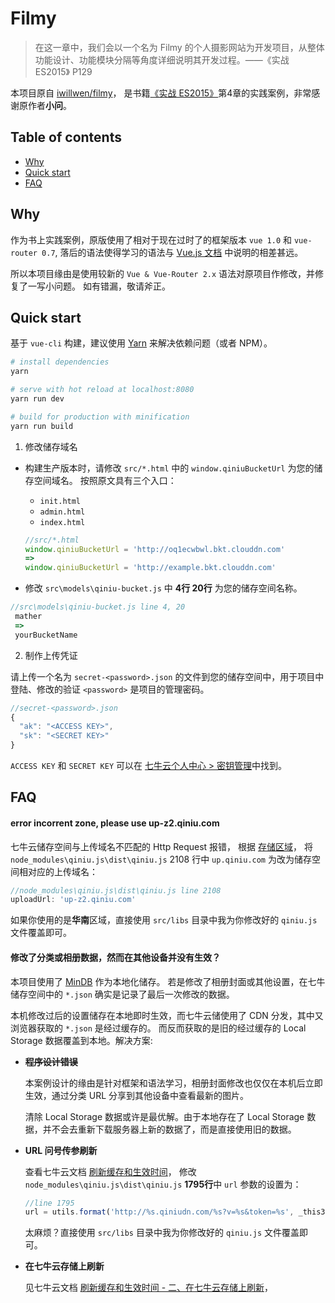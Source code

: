 # Filmy

> 在这一章中，我们会以一个名为 Filmy 的个人摄影网站为开发项目，从整体功能设计、功能模块分隔等角度详细说明其开发过程。——《实战 ES2015》 P129

本项目原自 [iwillwen/filmy](https://github.com/iwillwen/filmy)，
是书籍[《实战 ES2015》](http://www.broadview.com.cn/book/3621)第4章的实践案例，非常感谢原作者**小问**。

## Table of contents

 - [Why](#why)
 - [Quick start](#quick-start)
 - [FAQ](#faq)
 
## Why

作为书上实践案例，原版使用了相对于现在过时了的框架版本 `vue 1.0` 和 `vue-router 0.7`,
落后的语法使得学习的语法与 [Vue.js 文档](https://cn.vuejs.org/v2/guide/) 中说明的相差甚远。

所以本项目缘由是使用较新的 `Vue & Vue-Router 2.x` 语法对原项目作修改，并修复了一写小问题。
如有错漏，敬请斧正。

## Quick start

基于 `vue-cli` 构建，建议使用 [Yarn](https://yarnpkg.com/zh-Hans/) 来解决依赖问题（或者 NPM）。

``` bash
# install dependencies
yarn

# serve with hot reload at localhost:8080
yarn run dev

# build for production with minification
yarn run build

```

1. 修改储存域名
 
- 构建生产版本时，请修改 `src/*.html` 中的 `window.qiniuBucketUrl` 为您的储存空间域名。
按照原文具有三个入口：
   - `init.html` 
   - `admin.html` 
   - `index.html` 
 
  ``` javascript
  //src/*.html
  window.qiniuBucketUrl = 'http://oq1ecwbwl.bkt.clouddn.com'
  =>
  window.qiniuBucketUrl = 'http://example.bkt.clouddn.com'
  ```

-  修改 `src\models\qiniu-bucket.js` 中 **4行 20行** 为您的储存空间名称。

  ``` javascript
  //src\models\qiniu-bucket.js line 4, 20
   mather 
   => 
   yourBucketName
  ```

2. 制作上传凭证 

请上传一个名为 `secret-<password>.json` 的文件到您的储存空间中，用于项目中登陆、修改的验证
`<password>` 是项目的管理密码。

 ``` javascript
 //secret-<password>.json
 {
   "ak": "<ACCESS KEY>",
   "sk": "<SECRET KEY>"
 }
 ```
 
 `ACCESS KEY` 和 `SECRET KEY` 可以在 [七牛云个人中心 > 密钥管理](https://portal.qiniu.com/user/key)中找到。
 
 
## FAQ

#### error incorrent zone, please use up-z2.qiniu.com

七牛云储存空间与上传域名不匹配的 Http Request 报错，
根据 [存储区域](https://developer.qiniu.com/kodo/manual/1671/region-endpoint)，
将 `node_modules\qiniu.js\dist\qiniu.js` 2108 行中 `up.qiniu.com` 为改为储存空间相对应的上传域名：

``` javascript
//node_modules\qiniu.js\dist\qiniu.js line 2108
uploadUrl: 'up-z2.qiniu.com'
```
如果你使用的是**华南**区域，直接使用 `src/libs` 目录中我为你修改好的 `qiniu.js` 文件覆盖即可。

#### 修改了分类或相册数据，然而在其他设备并没有生效？

本项目使用了 [MinDB](https://github.com/iwillwen/mindb) 作为本地化储存。
若是修改了相册封面或其他设置，在七牛储存空间中的 `*.json` 确实是记录了最后一次修改的数据。

本机修改过后的设置储存在本地即时生效，而七牛云储使用了 CDN 分发，其中又浏览器获取的 `*.json` 是经过缓存的。
而反而获取的是旧的经过缓存的 Local Storage 数据覆盖到本地。解决方案:

 - ~~**程序设计错误**~~
   
   本案例设计的缘由是针对框架和语法学习，相册封面修改也仅仅在本机后立即生效，通过分类 URL 分享到其他设备中查看最新的图片。
   
   清除 Local Storage 数据或许是最优解。由于本地存在了 Local Storage 数据，并不会去重新下载服务器上新的数据了，而是直接使用旧的数据。
   

 - **URL 问号传参刷新** 
   
   查看七牛云文档 [刷新缓存和生效时间](https://developer.qiniu.com/fusion/kb/1325/refresh-the-cache-and-the-effect-of-time)，
   修改 `node_modules\qiniu.js\dist\qiniu.js` **1795行**中 `url` 参数的设置为：
   
   ``` javascript
   //line 1795
   url = utils.format('http://%s.qiniudn.com/%s?v=%s&token=%s', _this3.name, key, time, getToken);
   ```
   
   太麻烦？直接使用 `src/libs` 目录中我为你修改好的 `qiniu.js` 文件覆盖即可。

 - **在七牛云存储上刷新**
   
   见七牛云文档 [刷新缓存和生效时间 - 二、在七牛云存储上刷新](https://developer.qiniu.com/fusion/kb/1325/refresh-the-cache-and-the-effect-of-time)，
  

  
  




